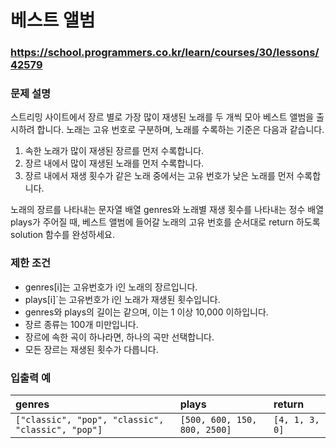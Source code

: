 # 베스트 앨범

### https://school.programmers.co.kr/learn/courses/30/lessons/42579

### 문제 설명

스트리밍 사이트에서 장르 별로 가장 많이 재생된 노래를 두 개씩 모아 베스트 앨범을 출시하려 합니다. 노래는 고유 번호로 구분하며, 노래를 수록하는 기준은 다음과 같습니다.

1. 속한 노래가 많이 재생된 장르를 먼저 수록합니다.
2. 장르 내에서 많이 재생된 노래를 먼저 수록합니다.
3. 장르 내에서 재생 횟수가 같은 노래 중에서는 고유 번호가 낮은 노래를 먼저 수록합니다.

노래의 장르를 나타내는 문자열 배열 genres와 노래별 재생 횟수를 나타내는 정수 배열 plays가 주어질 때, 베스트 앨범에 들어갈 노래의 고유 번호를 순서대로 return 하도록 solution 함수를 완성하세요.

### 제한 조건

-   genres[i]는 고유번호가 i인 노래의 장르입니다.
-   plays[i]`는 고유번호가 i인 노래가 재생된 횟수입니다.
-   genres와 plays의 길이는 같으며, 이는 1 이상 10,000 이하입니다.
-   장르 종류는 100개 미만입니다.
-   장르에 속한 곡이 하나라면, 하나의 곡만 선택합니다.
-   모든 장르는 재생된 횟수가 다릅니다.

### 입출력 예

| genres                                            | plays                        | return         |
| :------------------------------------------------ | :--------------------------- | :------------- |
| `["classic", "pop", "classic", "classic", "pop"]` | `[500, 600, 150, 800, 2500]` | `[4, 1, 3, 0]` |

